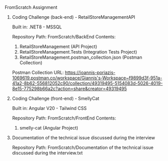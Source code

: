 FromScratch Assignment

1. Coding Challenge (back-end) - RetailStoreManagementAPI

   Built in:
     .NET8 - MSSQL

   Repository Path: FromScratch/BackEnd
   Contents:
     1. RetailStoreManagement (API Project)
     2. RetailStoreManagement.Tests (Integration Tests Project)
     3. RetailStoreManagement.postman_collection.json (Postman Collection)
  
   Postman Collection URL: https://ioannis-poriazis-1069619.postman.co/workspace/Giannis's-Workspace~f9899d3f-951a-41a2-8b62-556812052c90/collection/49319495-5154083d-5026-4019-8e15-775298b66a2c?action=share&creator=49319495

3. Coding Challenge (front-end) - SmellyCat

   Built in:
      Angular V20 - Tailwind CSS

   Repository Path: FromScratch/FrontEnd
   Contents:
     1. smelly-cat (Angular Project)

4. Documentation of the technical issue discussed during the interview

   Repository Path: FromScratch/Documentation of the technical issue discussed during the interview.txt
